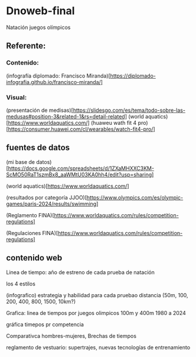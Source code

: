 # Dnoweb-final
Natación juegos olímpicos


## Referente:

### Contenido:
(infografía diplomado: Francisco Miranda)[https://diplomado-infografia.github.io/francisco-miranda/]
 
### Visual:
(presentación de medisas)[https://slidesgo.com/es/tema/todo-sobre-las-medusas#position-3&related-1&rs=detail-related]
(world aquatics)[https://www.worldaquatics.com/]
(huaweu wath fit 4 pro)[https://consumer.huawei.com/cl/wearables/watch-fit4-pro/]

## fuentes de datos
(mi base de datos)[https://docs.google.com/spreadsheets/d/1ZXaMHXXC3KM-ScMO50RaT1szmBx8_aaWMtU03KA0hh4/edit?usp=sharing]

(world aquatics)[https://www.worldaquatics.com/]

(resultados por categoría JJOO)[https://www.olympics.com/es/olympic-games/paris-2024/results/swimming]

(Reglamento FINA)[https://www.worldaquatics.com/rules/competition-regulations]

(Regulaciones FINA)[https://www.worldaquatics.com/rules/competition-regulations]



## contenido web

Linea de tiempo: año de estreno de cada prueba de natación

los 4 estilos 

(infografico) estrategia y habilidad para cada pruebao distancia (50m, 100, 200, 400, 800, 1500, 10km?)
 
Grafica: linea de tiempos por juegos olimpicos 100m y 400m
1980 a 2024

gráfica timepos pr competencia

Comparativca hombres-mujeres, Brechas de tiempos

reglamento de vestuario: supertrajes, nuevas tecnologías de entrenamiento
